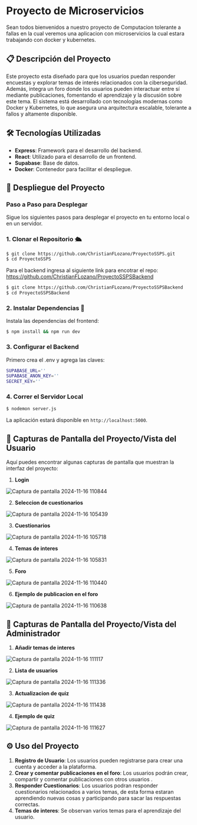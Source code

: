 # Proyecto de Microservicios

Sean todos bienvenidos a nuestro proyecto de Computacion tolerante a fallas en la cual veremos una aplicacion con microservicios la cual estara trabajando con docker y kubernetes.

## 📋 Descripción del Proyecto

Este proyecto esta diseñado para que los usuarios puedan responder encuestas y explorar temas de interés relacionados con la ciberseguridad. Además, integra un foro donde los usuarios pueden interactuar entre sí mediante publicaciones, fomentando el aprendizaje y la discusión sobre este tema. El sistema está desarrollado con tecnologías modernas como Docker y Kubernetes, lo que asegura una arquitectura escalable, tolerante a fallos y altamente disponible.

## 🛠️ Tecnologías Utilizadas

- **Express**: Framework para el desarrollo del backend.
- **React**: Utilizado para el desarrollo de un frontend.
- **Supabase**: Base de datos.
- **Docker**: Contenedor para facilitar el despliegue.

## 🚀 Despliegue del Proyecto

### Paso a Paso para Desplegar

Sigue los siguientes pasos para desplegar el proyecto en tu entorno local o en un servidor.

### 1. Clonar el Repositorio 🛳️

```sh
$ git clone https://github.com/ChristianFLozano/ProyectoSSPS.git
$ cd ProyectoSSPS
```
Para el backend ingresa al siguiente link para encotrar el repo:  https://github.com/ChristianFLozano/ProyectoSSPSBackend

```sh
$ git clone https://github.com/ChristianFLozano/ProyectoSSPSBackend
$ cd ProyectoSSPSBackend
```

### 2. Instalar Dependencias 🧰
Instala las dependencias del frontend:

```sh
$ npm install && npm run dev
```

### 3. Configurar el Backend
Primero crea el .env y agrega las claves:
```sh
SUPABASE_URL=''
SUPABASE_ANON_KEY=''
SECRET_KEY=''
```

### 4. Correr el Servidor Local 

```sh
$ nodemon server.js
```

La aplicación estará disponible en `http://localhost:5000`.


## 📸 Capturas de Pantalla del Proyecto/Vista del Usuario

Aquí puedes encontrar algunas capturas de pantalla que muestran la interfaz del proyecto:

1. **Login**  

 ![Captura de pantalla 2024-11-16 110844](https://github.com/user-attachments/assets/5da63f9f-80d0-4e7b-9186-fd2a0887d316)

2. **Seleccion de cuestionarios**  
 
 ![Captura de pantalla 2024-11-16 105439](https://github.com/user-attachments/assets/7ab79e51-97f3-47a2-ba68-f98425bc8a58)

3. **Cuestionarios**  
 
 ![Captura de pantalla 2024-11-16 105718](https://github.com/user-attachments/assets/02591cc6-ea8a-4134-8300-69cbe038d655)


4. **Temas de interes**  
 
 ![Captura de pantalla 2024-11-16 105831](https://github.com/user-attachments/assets/42d213c8-7260-417b-a6d7-50c5b6bf0c25)

5. **Foro**
  
  ![Captura de pantalla 2024-11-16 110440](https://github.com/user-attachments/assets/bf6ae434-46bd-4f13-afc9-1f6eca5a1f51)

6. **Ejemplo de publicacion en el foro**
  
  ![Captura de pantalla 2024-11-16 110638](https://github.com/user-attachments/assets/b01cff33-b817-45f0-8864-27848bd5a94f)


## 📸 Capturas de Pantalla del Proyecto/Vista del Administrador

1. **Añadir temas de interes**

  ![Captura de pantalla 2024-11-16 111117](https://github.com/user-attachments/assets/a4514b72-dc8e-4260-861b-d35e8c3a5a79)

2. **Lista de usuarios**

  ![Captura de pantalla 2024-11-16 111336](https://github.com/user-attachments/assets/6dec89d3-22e7-4fa1-8a9f-a3414a2dda0d)

3. **Actualizacion de quiz**

  ![Captura de pantalla 2024-11-16 111438](https://github.com/user-attachments/assets/31781132-d35e-4c20-b9ce-4edf66b94ec2)

4. **Ejemplo de quiz**

  ![Captura de pantalla 2024-11-16 111627](https://github.com/user-attachments/assets/44c41d8e-44e7-4714-b35b-943f7b27bc77)


## ⚙️ Uso del Proyecto

1. **Registro de Usuario**: Los usuarios pueden registrarse para crear una cuenta y acceder a la plataforma.
2. **Crear y comentar publicaciones en el foro**: Los usuarios podrán crear, compartir y comentar publicaciones con otros usuarios .
3. **Responder Cuestionarios**: Los usuarios podran responder cuestionarios relacionados a varios temas, de esta forma estaran aprendiendo nuevas cosas y participando para sacar las respuestas correctas.
4. **Temas de interes**: Se observan varios temas para el aprendizaje del usuario.
